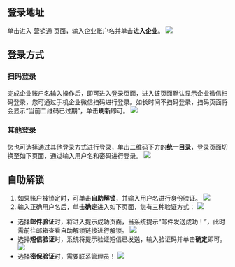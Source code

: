 ## 登录地址
单击进入 [营销通](https://yzt.tencent.com/) 页面，输入企业账户名并单击**进入企业**。
![](https://qcloudimg.tencent-cloud.cn/raw/8288dba637f13fdb88a99d75d9839ac8.png)

## 登录方式
### 扫码登录
完成企业账户名输入操作后，即可进入登录页面，进入该页面默认显示企业微信扫码登录，您可通过手机企业微信扫码进行登录。如长时间不扫码登录，扫码页面将会显示“当前二维码已过期”，单击**刷新**即可。
![](https://qcloudimg.tencent-cloud.cn/raw/269b35ccbf53b95e04348990b220b7a6.png)

### 其他登录
您也可选择通过其他登录方式进行登录，单击二维码下方的**统一目录**，登录页面切换至如下页面，通过输入用户名和密码进行登录。
![](https://qcloudimg.tencent-cloud.cn/raw/44781b343437158618f19de8f0a4e339.png)

## 自助解锁
1. 如果账户被锁定时，可单击**自助解锁**，并输入用户名进行身份验证。
![](https://qcloudimg.tencent-cloud.cn/raw/d646fed5bf01b2d816833255d1413faa.png)
2. 输入正确用户名后，单击**确定**进入如下页面，您有三种验证方式：
![](https://qcloudimg.tencent-cloud.cn/raw/f8ce67702ba082be593138705d2197c4.png)
 - 选择**邮件验证**时，将进入提示成功页面，当系统提示“邮件发送成功！”，此时需前往邮箱查看自助解锁链接进行解锁。
![](https://qcloudimg.tencent-cloud.cn/raw/5e28e8993ae7f37b6c5c866e98fb882d.png)
 - 选择**短信验证**时，系统将提示验证短信已发送，输入验证码并单击**确定**即可。
![](https://qcloudimg.tencent-cloud.cn/raw/a1e36cbde4a7ddf1ccaf4f4b0d4b85f5.png)
 - 选择**密保验证**时，需要联系管理员！
![](https://qcloudimg.tencent-cloud.cn/raw/114527c980826da3b67d650c88646cdd.png)




